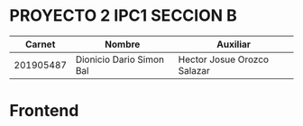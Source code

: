 # PROYECTO 2 IPC1 SECCION B
| Carnet      | Nombre      | Auxiliar|
| ----------- | ----------- |---------|
| 201905487   | Dionicio Dario Simon Bal |Hector Josue Orozco Salazar         |

# Frontend
